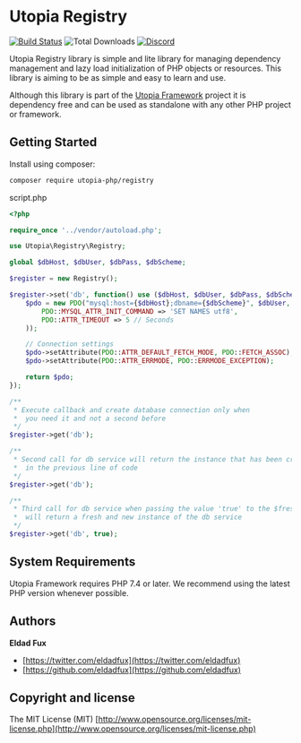 # Utopia Registry

[![Build Status](https://travis-ci.org/utopia-php/registry.svg?branch=master)](https://travis-ci.com/utopia-php/registry)
![Total Downloads](https://img.shields.io/packagist/dt/utopia-php/registry.svg)
[![Discord](https://img.shields.io/discord/564160730845151244?label=discord)](https://appwrite.io/discord)

Utopia Registry library is simple and lite library for managing dependency management and lazy load initialization of PHP objects or resources. This library is aiming to be as simple and easy to learn and use.

Although this library is part of the [Utopia Framework](https://github.com/utopia-php/framework) project it is dependency free and can be used as standalone with any other PHP project or framework.

## Getting Started

Install using composer:
```bash
composer require utopia-php/registry
```

script.php
```php
<?php

require_once '../vendor/autoload.php';

use Utopia\Registry\Registry;

global $dbHost, $dbUser, $dbPass, $dbScheme;

$register = new Registry();

$register->set('db', function() use ($dbHost, $dbUser, $dbPass, $dbScheme) { // Register DB connection
    $pdo = new PDO("mysql:host={$dbHost};dbname={$dbScheme}", $dbUser, $dbPass, array(
        PDO::MYSQL_ATTR_INIT_COMMAND => 'SET NAMES utf8',
        PDO::ATTR_TIMEOUT => 5 // Seconds
    ));

    // Connection settings
    $pdo->setAttribute(PDO::ATTR_DEFAULT_FETCH_MODE, PDO::FETCH_ASSOC);   // Return arrays
    $pdo->setAttribute(PDO::ATTR_ERRMODE, PDO::ERRMODE_EXCEPTION);        // Handle all errors with exceptions

    return $pdo;
});

/**
 * Execute callback and create database connection only when
 *  you need it and not a second before
 */
$register->get('db');

/**
 * Second call for db service will return the instance that has been created
 *  in the previous line of code
 */
$register->get('db');

/**
 * Third call for db service when passing the value 'true' to the $fresh argument
 *  will return a fresh and new instance of the db service
 */
$register->get('db', true);

```

## System Requirements

Utopia Framework requires PHP 7.4 or later. We recommend using the latest PHP version whenever possible.

## Authors

**Eldad Fux**

+ [https://twitter.com/eldadfux](https://twitter.com/eldadfux)
+ [https://github.com/eldadfux](https://github.com/eldadfux)

## Copyright and license

The MIT License (MIT) [http://www.opensource.org/licenses/mit-license.php](http://www.opensource.org/licenses/mit-license.php)
